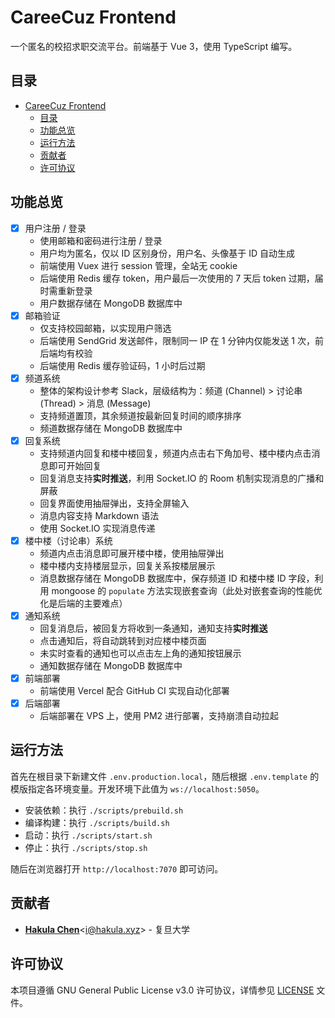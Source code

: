 # CareeCuz Frontend

一个匿名的校招求职交流平台。前端基于 Vue 3，使用 TypeScript 编写。

## 目录

- [CareeCuz Frontend](#careecuz-frontend)
  - [目录](#目录)
  - [功能总览](#功能总览)
  - [运行方法](#运行方法)
  - [贡献者](#贡献者)
  - [许可协议](#许可协议)

## 功能总览

- [x] 用户注册 / 登录
  - 使用邮箱和密码进行注册 / 登录
  - 用户均为匿名，仅以 ID 区别身份，用户名、头像基于 ID 自动生成
  - 前端使用 Vuex 进行 session 管理，全站无 cookie
  - 后端使用 Redis 缓存 token，用户最后一次使用的 7 天后 token 过期，届时需重新登录
  - 用户数据存储在 MongoDB 数据库中
- [x] 邮箱验证
  - 仅支持校园邮箱，以实现用户筛选
  - 后端使用 SendGrid 发送邮件，限制同一 IP 在 1 分钟内仅能发送 1 次，前后端均有校验
  - 后端使用 Redis 缓存验证码，1 小时后过期
- [x] 频道系统
  - 整体的架构设计参考 Slack，层级结构为：频道 (Channel) > 讨论串 (Thread) > 消息 (Message)
  - 支持频道置顶，其余频道按最新回复时间的顺序排序
  - 频道数据存储在 MongoDB 数据库中
- [x] 回复系统
  - 支持频道内回复和楼中楼回复，频道内点击右下角加号、楼中楼内点击消息即可开始回复
  - 回复消息支持**实时推送**，利用 Socket.IO 的 Room 机制实现消息的广播和屏蔽
  - 回复界面使用抽屉弹出，支持全屏输入
  - 消息内容支持 Markdown 语法
  - 使用 Socket.IO 实现消息传递
- [x] 楼中楼（讨论串）系统
  - 频道内点击消息即可展开楼中楼，使用抽屉弹出
  - 楼中楼内支持楼层显示，回复关系按楼层展示
  - 消息数据存储在 MongoDB 数据库中，保存频道 ID 和楼中楼 ID 字段，利用 mongoose 的 `populate` 方法实现嵌套查询（此处对嵌套查询的性能优化是后端的主要难点）
- [x] 通知系统
  - 回复消息后，被回复方将收到一条通知，通知支持**实时推送**
  - 点击通知后，将自动跳转到对应楼中楼页面
  - 未实时查看的通知也可以点击左上角的通知按钮展示
  - 通知数据存储在 MongoDB 数据库中
- [x] 前端部署
  - 前端使用 Vercel 配合 GitHub CI 实现自动化部署
- [x] 后端部署
  - 后端部署在 VPS 上，使用 PM2 进行部署，支持崩溃自动拉起

## 运行方法

首先在根目录下新建文件 `.env.production.local`，随后根据 `.env.template` 的模版指定各环境变量。开发环境下此值为 `ws://localhost:5050`。

- 安装依赖：执行 `./scripts/prebuild.sh`
- 编译构建：执行 `./scripts/build.sh`
- 启动：执行 `./scripts/start.sh`
- 停止：执行 `./scripts/stop.sh`

随后在浏览器打开 `http://localhost:7070` 即可访问。

## 贡献者

- [**Hakula Chen**](https://github.com/hakula139)<[i@hakula.xyz](mailto:i@hakula.xyz)> - 复旦大学

## 许可协议

本项目遵循 GNU General Public License v3.0 许可协议，详情参见 [LICENSE](./LICENSE) 文件。
